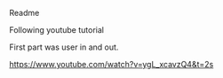 Readme

Following youtube tutorial 

First part was user in and out.

https://www.youtube.com/watch?v=ygL_xcavzQ4&t=2s

